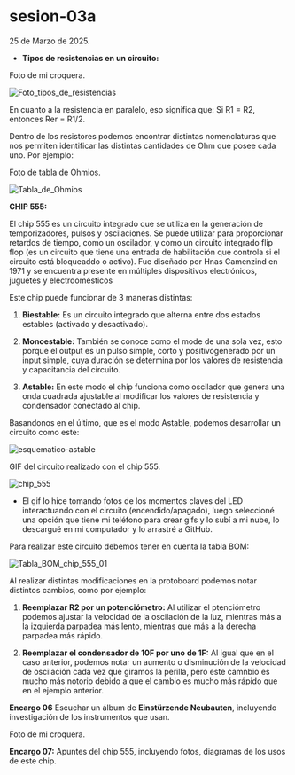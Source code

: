 # sesion-03a

25 de Marzo de 2025.

- **Tipos de resistencias en un circuito:**

Foto de mi croquera.

![Foto_tipos_de_resistencias](https://github.com/user-attachments/assets/f9dc4088-c273-4cd7-91df-364c29fc7110)

En cuanto a la resistencia en paralelo, eso significa que: Si R1 = R2, entonces Rer = R1/2.

Dentro de los resistores podemos encontrar distintas nomenclaturas que nos permiten identificar las distintas cantidades de Ohm que posee cada uno. Por ejemplo:

Foto de tabla de Ohmios.

![Tabla_de_Ohmios](https://github.com/user-attachments/assets/27f602f3-79c2-478d-9772-39110b611026)

**CHIP 555:**

El chip 555 es un circuito integrado que se utiliza en la generación de temporizadores, pulsos y oscilaciones. Se puede utilizar para proporcionar retardos de tiempo, como un oscilador, y como un circuito integrado flip flop (es un circuito que tiene una entrada de habilitación que controla si el circuito está bloqueaddo o activo). Fue diseñado por Hnas Camenzind en 1971 y se encuentra presente en múltiples dispositivos electrónicos, juguetes y electrdomésticos

Este chip puede funcionar de 3 maneras distintas:

 1. **Biestable:** Es un circuito integrado que alterna entre dos estados estables (activado y desactivado).

 2. **Monoestable:** También se conoce como el mode de una sola vez, esto porque el output es un pulso simple, corto y positivogenerado por un input simple, cuya duración se determina por los valores de resistencia y capacitancia del circuito.

 3. **Astable:** En este modo el chip funciona como oscilador que genera una onda cuadrada ajustable al modificar los valores de resistencia y condensador conectado al chip.

Basandonos en el último, que es el modo Astable, podemos desarrollar un circuito como este:

![esquematico-astable](https://github.com/user-attachments/assets/69685efc-7cfc-48f7-87e1-6f9daf064c8f)

GIF del circuito realizado con el chip 555.

![chip_555](https://github.com/user-attachments/assets/7311f830-d76b-42da-a32b-8e681d865b49)

- El gif lo hice tomando fotos de los momentos claves del LED interactuando con el circuito (encendido/apagado), luego seleccioné una opción que tiene mi teléfono para crear gifs y lo subí a mi nube, lo descargué en mi computador y lo arrastré a GitHub.

Para realizar este circuito debemos tener en cuenta la tabla BOM:

![Tabla_BOM_chip_555_01](https://github.com/user-attachments/assets/c3a0c72d-6409-4f10-b477-f4a86b3d5bf0)

Al realizar distintas modificaciones en la protoboard podemos notar distintos cambios, como por ejemplo:

 1. **Reemplazar R2 por un potenciómetro:** Al utilizar el ptenciómetro podemos ajustar la velocidad de la oscilación de la luz, mientras más a la izquierda parpadea más lento, mientras que más a la derecha parpadea más rápido.

 2. **Reemplazar el condensador de 10F por uno de 1F:** Al igual que en el caso anterior, podemos notar un aumento o disminución de la velocidad de oscilación cada vez que giramos la perilla, pero este camnbio es mucho más notorio debido a que el cambio es mucho más rápido que en el ejemplo anterior.

**Encargo 06** Escuchar un álbum de **Einstürzende Neubauten**, incluyendo investigación de los instrumentos que usan.

Foto de mi croquera.

**Encargo 07:** Apuntes del chip 555, incluyendo fotos, diagramas de los usos de este chip.
